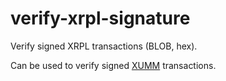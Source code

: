 # verify-xrpl-signature

Verify signed XRPL transactions (BLOB, hex).

Can be used to verify signed [XUMM](https://xumm.app) transactions.